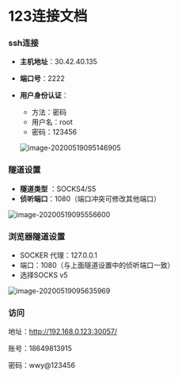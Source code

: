 # 123连接文档

### ssh连接

- **主机地址**：30.42.40.135

- **端口号**：2222

- **用户身份认证**：

  + 方法：密码
  + 用户名：root
  + 密码：123456

  ![image-20200519095146905](C:\Users\x1c\AppData\Roaming\Typora\typora-user-images\image-20200519095146905.png)


### 隧道设置

- **隧道类型** ：SOCKS4/S5
- **侦听端口**：1080（端口冲突可修改其他端口）

![image-20200519095556600](C:\Users\x1c\AppData\Roaming\Typora\typora-user-images\image-20200519095556600.png)

### 浏览器隧道设置

- SOCKER 代理：127.0.0.1
- 端口：1080（与上面隧道设置中的侦听端口一致）
- 选择SOCKS v5

![image-20200519095635969](C:\Users\x1c\AppData\Roaming\Typora\typora-user-images\image-20200519095635969.png)

### 访问

地址：http://192.168.0.123:30057/

账号：18649813915

密码：wwy@123456